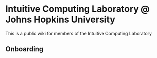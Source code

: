 # Intuitive Computing Laboratory @ Johns Hopkins University
This is a public wiki for members of the Intuitive Computing Laboratory

## Onboarding 

